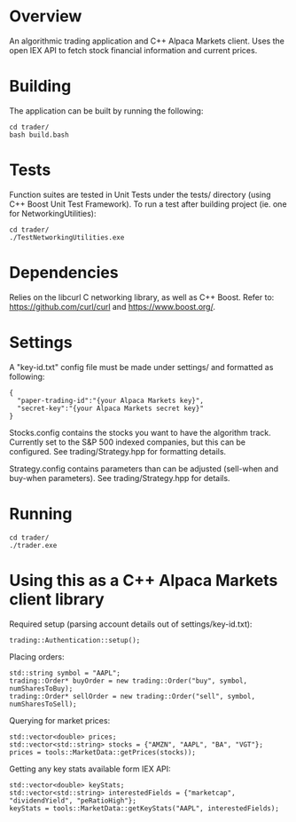 # Overview
An algorithmic trading application and C++ Alpaca Markets client.
Uses the open IEX API to fetch stock financial information and current prices.

# Building
The application can be built by running the following:
```
cd trader/
bash build.bash
```

# Tests
Function suites are tested in Unit Tests under the tests/ directory (using C++ Boost Unit Test Framework).
To run a test after building project (ie. one for NetworkingUtilities):
```
cd trader/
./TestNetworkingUtilities.exe
```

# Dependencies
Relies on the libcurl C networking library, as well as C++ Boost.
Refer to: https://github.com/curl/curl and https://www.boost.org/.

# Settings
A "key-id.txt" config file must be made under settings/ and formatted as following:
```
{
  "paper-trading-id":"{your Alpaca Markets key}",
  "secret-key":"{your Alpaca Markets secret key}"
}
```
Stocks.config contains the stocks you want to have the algorithm track. 
Currently set to the S&P 500 indexed companies, but this can be configured.
See trading/Strategy.hpp for formatting details.

Strategy.config contains parameters than can be adjusted (sell-when and buy-when parameters).
See trading/Strategy.hpp for details.

# Running
```
cd trader/
./trader.exe
```
# Using this as a C++ Alpaca Markets client library
Required setup (parsing account details out of settings/key-id.txt):
```
trading::Authentication::setup();
```
Placing orders:
```
std::string symbol = "AAPL";
trading::Order* buyOrder = new trading::Order("buy", symbol, numSharesToBuy);
trading::Order* sellOrder = new trading::Order("sell", symbol, numSharesToSell);
```
Querying for market prices:
```
std::vector<double> prices;
std::vector<std::string> stocks = {"AMZN", "AAPL", "BA", "VGT"};
prices = tools::MarketData::getPrices(stocks));
```
Getting any key stats available form IEX API:
```
std::vector<double> keyStats;
std::vector<std::string> interestedFields = {"marketcap", "dividendYield", "peRatioHigh"};
keyStats = tools::MarketData::getKeyStats("AAPL", interestedFields);
```
